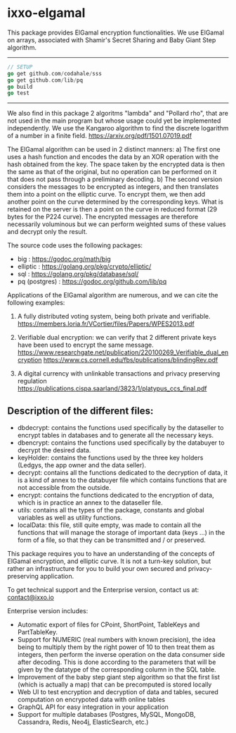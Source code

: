 
# ixxo-elgamal
This package provides ElGamal encryption functionalities.
We use ElGamal on arrays, associated with Shamir's Secret Sharing and Baby Giant Step algorithm.


---
```go
// SETUP
go get github.com/codahale/sss
go get github.com/lib/pq
go build 
go test
```
---

We also find in this package 2 algoritms "lambda" and "Pollard rho", that are not used in the main program but whose usage could yet be implemented independently.
We use the Kangaroo algorithm to find the discrete logarithm of a number in a finite field.
https://arxiv.org/pdf/1501.07019.pdf


The ElGamal algorithm can be used in 2 distinct manners:
a) The first one uses a hash function and encodes the data by an XOR operation with the hash obtained from the key. The space taken by the encrypted data is then the same as that of the original, but no operation can be performed on it that does not pass through a preliminary decoding.
b) The second version considers the messages to be encrypted as integers, and then translates them into a point on the elliptic curve. To encrypt them, we then add another point on the curve determined by the corresponding keys. What is retained on the server is then a point on the curve in reduced format (29 bytes for the P224 curve). The encrypted messages are therefore necessarily voluminous but we can perform weighted sums of these values and decrypt only the result.


The source code uses the following packages:
- big : https://godoc.org/math/big
- elliptic : https://golang.org/pkg/crypto/elliptic/
- sql : https://golang.org/pkg/database/sql/
- pq (postgres) : https://godoc.org/github.com/lib/pq

Applications of the ElGamal algorithm are numerous, and we can cite the following examples:
1. A fully distributed voting system, being both private and verifiable.
https://members.loria.fr/VCortier/files/Papers/WPES2013.pdf

2. Verifiable dual encryption: we can verify that 2 different private keys have been used to encrypt the same message.
https://www.researchgate.net/publication/220100269_Verifiable_dual_encryption
https://www.cs.cornell.edu/fbs/publications/blindingRev.pdf

3. A digital currency with unlinkable transactions and privacy preserving regulation
https://publications.cispa.saarland/3823/1/platypus_ccs_final.pdf



## Description of the different files:
- dbdecrypt: contains the functions used specifically by the dataseller to encrypt tables in databases and to generate all the necessary keys.
- dbencrypt: contains the functions used specifically by the databuyer to decrypt the desired data.
- keyHolder: contains the functions used by the three key holders (Ledgys, the app owner and the data seller).
- decrypt: contains all the functions dedicated to the decryption of data, it is a kind of annex to the databuyer file which contains functions that are not accessible from the outside.
- encrypt: contains the functions dedicated to the encryption of data, which is in practice an annex to the dataseller file.
- utils: contains all the types of the package, constants and global variables as well as utility functions.
- localData: this file, still quite empty, was made to contain all the functions that will manage the storage of important data (keys ...) in the form of a file, so that they can be transmitted and / or preserved.


This package requires you to have an understanding of the concepts of ElGamal encryption, and elliptic curve. It is not a turn-key solution, but rather an infrastructure for you to build your own secured and privacy-preserving application.

To get technical support and the Enterprise version, contact us at: contact@ixxo.io

Enterprise version includes:
- Automatic export of files for CPoint, ShortPoint, TableKeys and PartTableKey.
- Support for NUMERIC (real numbers with known precision), the idea being to multiply them by the right power of 10 to then treat them as integers, then perform the inverse operation on the data consumer side after decoding. This is done according to the parameters that will be given by the datatype of the corresponding column in the SQL table.
- Improvement of the baby step giant step algorithm so that the first list (which is actually a map) that can be precomputed is stored locally 
- Web UI to test encryption and decryption of data and tables, secured computation on encrypoted data with online tables
- GraphQL API for easy integration in your application
- Support for multiple databases (Postgres, MySQL, MongoDB, Cassandra, Redis, Neo4j, ElasticSearch, etc.)

